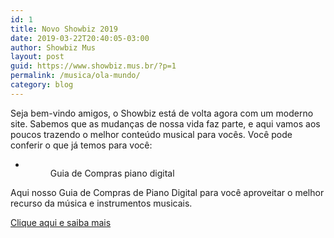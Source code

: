 ```yaml
---
id: 1
title: Novo Showbiz 2019
date: 2019-03-22T20:40:05-03:00
author: Showbiz Mus
layout: post
guid: https://www.showbiz.mus.br/?p=1
permalink: /musica/ola-mundo/
category: blog
---
```

Seja bem-vindo amigos, o Showbiz está de volta agora com um moderno site. Sabemos que as mudanças de nossa vida faz parte, e aqui vamos aos poucos trazendo o melhor conteúdo musical para vocês. Você pode conferir o que já temos para você:  


<ul class="wp-block-gallery alignfull columns-1 is-cropped">
  <li class="blocks-gallery-item">
    <figure><img src="https://www.showbiz.mus.br/wp-content/uploads/2019/03/guia-1024x683.png" alt="" data-id="67" data-link="https://www.showbiz.mus.br/guia-de-compras-piano-digital-gratis/guia/" class="wp-image-67" srcset="https://www.showbiz.mus.br/wp-content/uploads/2019/03/guia-1024x683.png 1024w, https://www.showbiz.mus.br/wp-content/uploads/2019/03/guia-300x200.png 300w, https://www.showbiz.mus.br/wp-content/uploads/2019/03/guia-768x512.png 768w, https://www.showbiz.mus.br/wp-content/uploads/2019/03/guia-360x240.png 360w, https://www.showbiz.mus.br/wp-content/uploads/2019/03/guia.png 1600w" sizes="(max-width: 1024px) 100vw, 1024px" /><figcaption>Guia de Compras piano digital</figcaption></figure>
  
</ul>

Aqui nosso Guia de Compras de Piano Digital para você aproveitar o melhor recurso da música e instrumentos musicais. 

[Clique aqui e saiba mais](https://www.showbiz.mus.br/guia-de-compras-piano-digital-gratis/)